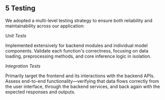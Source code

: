 ## **5 Testing**

We adopted a multi-level testing strategy to ensure both reliability and maintainability across our application:

*Unit Tests*

Implemented extensively for backend modules and individual model components.
Validate each function's correctness, focusing on data loading, preprocessing methods, and core inference logic in isolation.

*Integration Tests*

Primarily target the frontend and its interactions with the backend APIs.
Assess end-to-end functionality—verifying that data flows correctly from the user interface, through the backend services, and back again with the expected responses and outputs.
